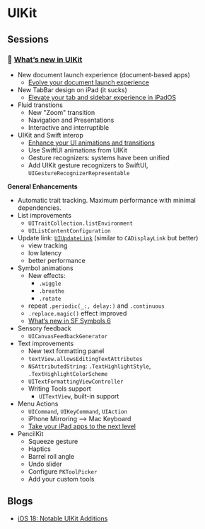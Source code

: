 # UIKit

## Sessions

### 🎥 [What’s new in UIKit](https://developer.apple.com/wwdc24/10118)

- New document launch experience (document-based apps)
    - [Evolve your document launch experience](https://developer.apple.com/wwdc24/10132)
- New TabBar design on iPad (it sucks)
    - [Elevate your tab and sidebar experience in iPadOS](https://developer.apple.com/wwdc24/10147)
- Fluid transtions
    - New "Zoom" transition
    - Navigation and Presentations
    - Interactive and interruptible
- UIKit and Swift interop
    - [Enhance your UI animations and transitions](https://developer.apple.com/wwdc24/10145)
    - Use SwiftUI animations from UIKit
    - Gesture recognizers: systems have been unified
    - Add UIKit gesture recognizers to SwiftUI, `UIGestureRecognizerRepresentable`

**General Enhancements**

- Automatic trait tracking. Maximum performance with minimal dependencies.
- List improvements
    - `UITraitCollection.listEnvironment`
    - `UIListContentConfiguration`
- Update link: [`UIUpdateLink`](https://developer.apple.com/documentation/uikit/uiupdatelink) (similar to `CADisplayLink` but better)
    - view tracking
    - low latency
    - better performance
- Symbol animations
    - New effects:
        - `.wiggle`
        - `.breathe`
        - `.rotate`
    - repeat `.periodic(_:, delay:)` and `.continuous`
    - `.replace.magic()` effect improved
    - [What’s new in SF Symbols 6](https://developer.apple.com/wwdc24/10188)
- Sensory feedback
    - `UICanvasFeedbackGenerator`
- Text improvements
    - New text formatting panel
    - `textView.allowsEditingTextAttributes`
    - `NSAttributedString`: `.TextHighlightStyle`, `.TextHighlightColorScheme`
    - `UITextFormattingViewController`
    - Writing Tools support
        - `UITextView`, built-in support
- Menu Actions
    - `UICommand`, `UIKeyCommand`, `UIAction`
    - iPhone Mirroring --> Mac Keyboard
    - [Take your iPad apps to the next level](https://developer.apple.com/wwdc21/10057)
- PencilKit
    - Squeeze gesture
    - Haptics
    - Barrel roll angle
    - Undo slider
    - Configure `PKToolPicker`
    - Add your custom tools

## Blogs

- [iOS 18: Notable UIKit Additions](https://www.swiftjectivec.com/ios-18-notable-uikit-additions/)
